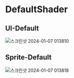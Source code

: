 # DefaultShader

## UI-Default
![스크린샷 2024-01-07 013810](https://github.com/solutena/DefaultShader/assets/22467083/758a2717-1c07-46de-83fd-8dd1da9fa4dd)

## Sprite-Default
![스크린샷 2024-01-07 013818](https://github.com/solutena/DefaultShader/assets/22467083/4a7823d9-8f48-4b16-ba1c-94f632a25bbd)
